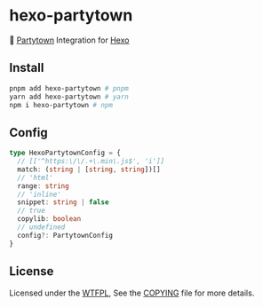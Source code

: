 # hexo-partytown

🎉 [Partytown](https://github.com/BuilderIO/partytown) Integration for [Hexo](https://github.com/hexojs/hexo)

## Install

```bash
pnpm add hexo-partytown # pnpm
yarn add hexo-partytown # yarn
npm i hexo-partytown # npm
```

## Config

```ts
type HexoPartytownConfig = {
  // [['^https:\/\/.+\.min\.js$', 'i']]
  match: (string | [string, string])[]
  // 'html'
  range: string
  // 'inline'
  snippet: string | false
  // true
  copylib: boolean
  // undefined
  config?: PartytownConfig
}
```

## License

Licensed under the [WTFPL](http://www.wtfpl.net), See the [COPYING](COPYING) file for more details.